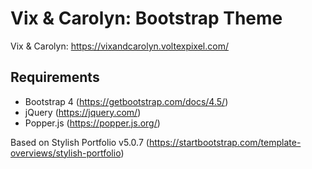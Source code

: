 # Vix & Carolyn: Bootstrap Theme

Vix & Carolyn: https://vixandcarolyn.voltexpixel.com/

## Requirements
- Bootstrap 4 (https://getbootstrap.com/docs/4.5/)
- jQuery (https://jquery.com/)
- Popper.js (https://popper.js.org/)

Based on Stylish Portfolio v5.0.7 (https://startbootstrap.com/template-overviews/stylish-portfolio)
